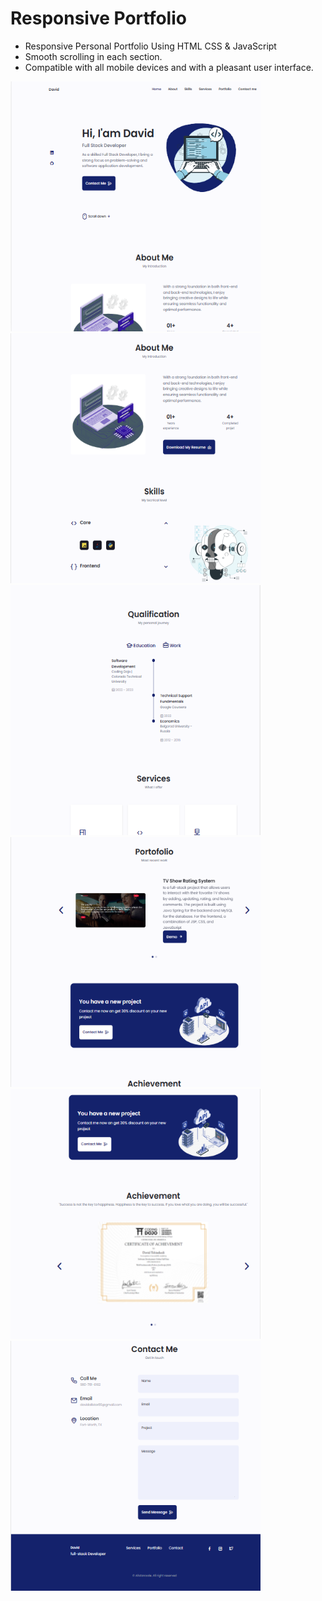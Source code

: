 # Responsive Portfolio

- Responsive Personal Portfolio Using HTML CSS & JavaScript
- Smooth scrolling in each section.
- Compatible with all mobile devices and with a pleasant user interface.
<div align="flex">
    <div>
      <img src="images/Screenshot 2023-07-21 211836.png" width="400" height="400">
    </div>
    <div>
      <img src="images/Screenshot 2023-07-21 211911.png" width="400" height="400">
    </div>
    <div>
      <img src="images/Screenshot 2023-07-21 211938.png" width="400" height="400">
    </div>
    <div>
      <img src="images/Screenshot 2023-07-21 211958.png" width="400" height="400">
    </div>
    <div>
      <img src="images/Screenshot 2023-07-21 212031.png" width="400" height="400">
    </div>
    <div>
      <img src="images/Screenshot 2023-07-21 212106.png" width="400" height="400">
    </div>
</div> 
